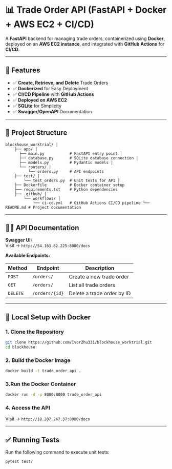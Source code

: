 # 📊 Trade Order API (FastAPI + Docker + AWS EC2 + CI/CD)

A **FastAPI** backend for managing trade orders, containerized using **Docker**, deployed on an **AWS EC2 instance**, and integrated with **GitHub Actions** for **CI/CD**.

---

## 🚀 Features

- ✅ **Create, Retrieve, and Delete** Trade Orders
- ✅ **Dockerized** for Easy Deployment
- ✅ **CI/CD Pipeline** with **GitHub Actions**
- ✅ **Deployed on AWS EC2**
- ✅ **SQLite** for Simplicity
- ✅ **Swagger/OpenAPI** Documentation

---

## 📁 Project Structure

```
blockhouse_worktrial/ │ 
    ├── app/ │ 
      ├── main.py           # FastAPI entry point │ 
      ├── database.py       # SQLite database connection │ 
      ├── models.py         # Pydantic models │ 
      └── routers/ │ 
          └── orders.py     # API endpoints
    ├── test/ │ 
        └── test_orders.py  # Unit tests for API │ 
    ├── Dockerfile          # Docker container setup 
    ├── requirements.txt    # Python dependencies 
    ├── .github/ │ 
        └── workflows/ │ 
            └── ci-cd.yml   # GitHub Actions CI/CD pipeline └── README.md # Project documentation
```

---

## 🧑‍💻 API Documentation

**Swagger UI:**  
Visit → `http://54.163.82.225:8000/docs`  

**Available Endpoints:**

| Method   | Endpoint          | Description                      |
|----------|-------------------|----------------------------------|
| `POST`   | `/orders/`         | Create a new trade order        |
| `GET`    | `/orders/`         | List all trade orders           |
| `DELETE` | `/orders/{id}`     | Delete a trade order by ID      |

---

## 🐳 Local Setup with Docker

### **1. Clone the Repository**

```bash
git clone https://github.com/IvorZhu331/blockhouse_worktrial.git
cd blockhouse
```

### **2. Build the Docker Image**
```bash
docker build -t trade_order_api .
```

### **3.Run the Docker Container**
```bash
docker run -d -p 8000:8000 trade_order_api
```

### **4. Access the API**
Visit → `http://18.207.247.37:8000/docs`

---

## ✅ Running Tests
Run the following command to execute unit tests:

```bash
pytest test/
```





